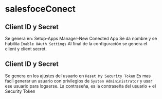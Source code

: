 # salesfoceConect

## Client ID y Secret
Se genera en:
Setup-Apps Manager-New Conected App
Se da nombre y se habilita `Enable OAuth Settings`
Al final de la configuración se genera el client y client secret.

## Client ID y Secret
Se genera en los ajustes del usuario en `Reset My Security Token`
Es mas facil generar un usuario con privilegios de `System Admininistrator` y usar ese usuario para logaerse.
La contraseña, es la contraseña del usuario + el Security Token
